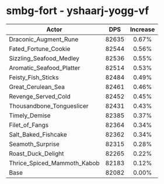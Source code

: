 # smbg-fort - yshaarj-yogg-vf
| Actor | DPS | Increase |
|---|:---:|:---:|
|Draconic_Augment_Rune|82635|0.67%|
|Fated_Fortune_Cookie|82544|0.56%|
|Sizzling_Seafood_Medley|82536|0.55%|
|Aromatic_Seafood_Platter|82514|0.53%|
|Feisty_Fish_Sticks|82484|0.49%|
|Great_Cerulean_Sea|82461|0.46%|
|Revenge_Served_Cold|82452|0.45%|
|Thousandbone_Tongueslicer|82431|0.43%|
|Timely_Demise|82385|0.37%|
|Filet_of_Fangs|82364|0.34%|
|Salt_Baked_Fishcake|82362|0.34%|
|Seamoth_Surprise|82315|0.28%|
|Roast_Duck_Delight|82265|0.22%|
|Thrice_Spiced_Mammoth_Kabob|82183|0.12%|
|Base|82082|0.00%|
